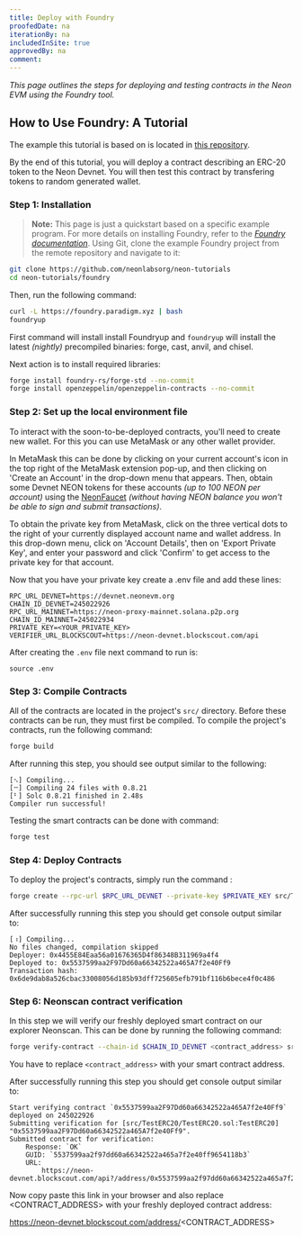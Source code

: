 ```yaml
---
title: Deploy with Foundry
proofedDate: na
iterationBy: na
includedInSite: true
approvedBy: na
comment: 
---
```


*This page outlines the steps for deploying and testing contracts in the Neon EVM using the Foundry tool.*

## How to Use Foundry: A Tutorial
The example this tutorial is based on is located in [this repository](https://github.com/neonlabsorg/neon-tutorials).

By the end of this tutorial, you will deploy a contract describing an ERC-20 token to the Neon Devnet. You will then test this contract by transfering tokens to random generated wallet.

### Step 1: Installation
> **Note:** This page is just a quickstart based on a specific example program. For more details on installing Foundry, refer to the *[Foundry documentation](https://book.getfoundry.sh/getting-started/installation)*.
Using Git, clone the example Foundry project from the remote repository and navigate to it:
```sh
git clone https://github.com/neonlabsorg/neon-tutorials
cd neon-tutorials/foundry
```

Then, run the following command:
```sh
curl -L https://foundry.paradigm.xyz | bash
foundryup
```
First command will install install Foundryup and `foundryup` will install the latest _(nightly)_ precompiled binaries: forge, cast, anvil, and chisel.

Next action is to install required libraries:
```sh
forge install foundry-rs/forge-std --no-commit
forge install openzeppelin/openzeppelin-contracts --no-commit
```


### Step 2: Set up the local environment file
To interact with the soon-to-be-deployed contracts, you'll need to create new wallet. For this you can use MetaMask or any other wallet provider.

In MetaMask this can be done by clicking on your current account's icon in the top right of the MetaMask extension pop-up, and then clicking on 'Create an Account' in the drop-down menu that appears. Then, obtain some Devnet NEON tokens for these accounts _(up to 100 NEON per account)_ using the [NeonFaucet](https://neonfaucet.org/) _(without having NEON balance you won't be able to sign and submit transactions)_. 

To obtain the private key from MetaMask, click on the three vertical dots to the right of your currently displayed account name and wallet address. In this drop-down menu, click on 'Account Details', then on 'Export Private Key', and enter your password and click 'Confirm' to get access to the private key for that account.

Now that you have your private key create a .env file and add these lines:
```
RPC_URL_DEVNET=https://devnet.neonevm.org
CHAIN_ID_DEVNET=245022926
RPC_URL_MAINNET=https://neon-proxy-mainnet.solana.p2p.org
CHAIN_ID_MAINNET=245022934
PRIVATE_KEY=<YOUR_PRIVATE_KEY>
VERIFIER_URL_BLOCKSCOUT=https://neon-devnet.blockscout.com/api
```

After creating the `.env` file next command to run is:
```
source .env
```


### Step 3: Compile Contracts
All of the contracts are located in the project's `src/` directory. Before these contracts can be run, they must first be compiled. To compile the project's contracts, run the following command:
```sh
forge build
```

After running this step, you should see output similar to the following:
```
[⠢] Compiling...
[⠒] Compiling 24 files with 0.8.21
[⠃] Solc 0.8.21 finished in 2.48s
Compiler run successful!
```

Testing the smart contracts can be done with command:
```sh
forge test
```


### Step 4: Deploy Contracts
To deploy the project's contracts, simply run the command :
```sh
forge create --rpc-url $RPC_URL_DEVNET --private-key $PRIVATE_KEY src/TestERC20/TestERC20.sol:TestERC20 --constructor-args "Test ERC20 Token" "TERC20" --legacy
```

After successfully running this step you should get console output similar to:
```
[⠰] Compiling...
No files changed, compilation skipped
Deployer: 0x4455E84Eaa56a01676365D4f86348B311969a4f4
Deployed to: 0x5537599aa2F97Dd60a66342522a465A7f2e40Ff9
Transaction hash: 0x6de9dab8a526cbac33008056d185b93dff725605efb791bf116b6bece4f0c486
```


### Step 6: Neonscan contract verification
In this step we will verify our freshly deployed smart contract on our explorer Neonscan. This can be done by running the following command:
```sh
forge verify-contract --chain-id $CHAIN_ID_DEVNET <contract_address> src/TestERC20/TestERC20.sol:TestERC20 --verifier-url $VERIFIER_URL_BLOCKSCOUT --verifier blockscout
```
You have to replace `<contract_address>` with your smart contract address.

After successfully running this step you should get console output similar to:
```
Start verifying contract `0x5537599aa2F97Dd60a66342522a465A7f2e40Ff9` deployed on 245022926
Submitting verification for [src/TestERC20/TestERC20.sol:TestERC20] "0x5537599aa2F97Dd60a66342522a465A7f2e40Ff9".
Submitted contract for verification:
	Response: `OK`
	GUID: `5537599aa2f97dd60a66342522a465a7f2e40ff9654118b3`
	URL:
        https://neon-devnet.blockscout.com/api?/address/0x5537599aa2f97dd60a66342522a465a7f2e40ff9
```

Now copy paste this link in your browser and also replace <CONTRACT_ADDRESS> with your freshly deployed contract address:

https://neon-devnet.blockscout.com/address/<CONTRACT_ADDRESS>